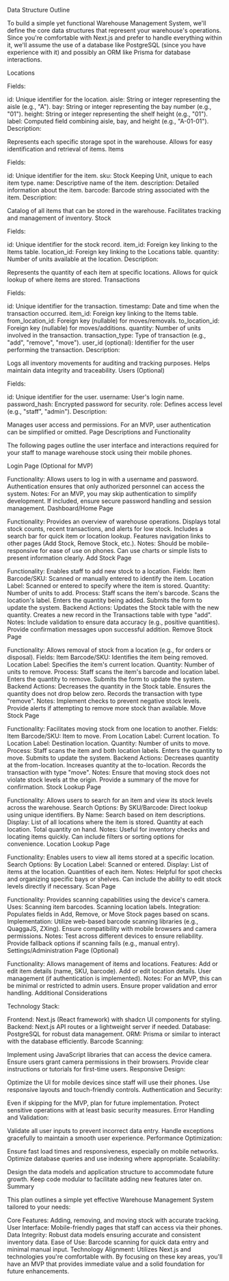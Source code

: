 Data Structure Outline

To build a simple yet functional Warehouse Management System, we'll define the core data structures that represent your warehouse's operations. Since you're comfortable with Next.js and prefer to handle everything within it, we'll assume the use of a database like PostgreSQL (since you have experience with it) and possibly an ORM like Prisma for database interactions.

Locations

Fields:

id: Unique identifier for the location.
aisle: String or integer representing the aisle (e.g., "A").
bay: String or integer representing the bay number (e.g., "01").
height: String or integer representing the shelf height (e.g., "01").
label: Computed field combining aisle, bay, and height (e.g., "A-01-01").
Description:

Represents each specific storage spot in the warehouse.
Allows for easy identification and retrieval of items.
Items

Fields:

id: Unique identifier for the item.
sku: Stock Keeping Unit, unique to each item type.
name: Descriptive name of the item.
description: Detailed information about the item.
barcode: Barcode string associated with the item.
Description:

Catalog of all items that can be stored in the warehouse.
Facilitates tracking and management of inventory.
Stock

Fields:

id: Unique identifier for the stock record.
item_id: Foreign key linking to the Items table.
location_id: Foreign key linking to the Locations table.
quantity: Number of units available at the location.
Description:

Represents the quantity of each item at specific locations.
Allows for quick lookup of where items are stored.
Transactions

Fields:

id: Unique identifier for the transaction.
timestamp: Date and time when the transaction occurred.
item_id: Foreign key linking to the Items table.
from_location_id: Foreign key (nullable) for moves/removals.
to_location_id: Foreign key (nullable) for moves/additions.
quantity: Number of units involved in the transaction.
transaction_type: Type of transaction (e.g., "add", "remove", "move").
user_id (optional): Identifier for the user performing the transaction.
Description:

Logs all inventory movements for auditing and tracking purposes.
Helps maintain data integrity and traceability.
Users (Optional)

Fields:

id: Unique identifier for the user.
username: User's login name.
password_hash: Encrypted password for security.
role: Defines access level (e.g., "staff", "admin").
Description:

Manages user access and permissions.
For an MVP, user authentication can be simplified or omitted.
Page Descriptions and Functionality

The following pages outline the user interface and interactions required for your staff to manage warehouse stock using their mobile phones.

Login Page (Optional for MVP)

Functionality:
Allows users to log in with a username and password.
Authentication ensures that only authorized personnel can access the system.
Notes:
For an MVP, you may skip authentication to simplify development.
If included, ensure secure password handling and session management.
Dashboard/Home Page

Functionality:
Provides an overview of warehouse operations.
Displays total stock counts, recent transactions, and alerts for low stock.
Includes a search bar for quick item or location lookup.
Features navigation links to other pages (Add Stock, Remove Stock, etc.).
Notes:
Should be mobile-responsive for ease of use on phones.
Can use charts or simple lists to present information clearly.
Add Stock Page

Functionality:
Enables staff to add new stock to a location.
Fields:
Item Barcode/SKU: Scanned or manually entered to identify the item.
Location Label: Scanned or entered to specify where the item is stored.
Quantity: Number of units to add.
Process:
Staff scans the item's barcode.
Scans the location's label.
Enters the quantity being added.
Submits the form to update the system.
Backend Actions:
Updates the Stock table with the new quantity.
Creates a new record in the Transactions table with type "add".
Notes:
Include validation to ensure data accuracy (e.g., positive quantities).
Provide confirmation messages upon successful addition.
Remove Stock Page

Functionality:
Allows removal of stock from a location (e.g., for orders or disposal).
Fields:
Item Barcode/SKU: Identifies the item being removed.
Location Label: Specifies the item's current location.
Quantity: Number of units to remove.
Process:
Staff scans the item's barcode and location label.
Enters the quantity to remove.
Submits the form to update the system.
Backend Actions:
Decreases the quantity in the Stock table.
Ensures the quantity does not drop below zero.
Records the transaction with type "remove".
Notes:
Implement checks to prevent negative stock levels.
Provide alerts if attempting to remove more stock than available.
Move Stock Page

Functionality:
Facilitates moving stock from one location to another.
Fields:
Item Barcode/SKU: Item to move.
From Location Label: Current location.
To Location Label: Destination location.
Quantity: Number of units to move.
Process:
Staff scans the item and both location labels.
Enters the quantity to move.
Submits to update the system.
Backend Actions:
Decreases quantity at the from-location.
Increases quantity at the to-location.
Records the transaction with type "move".
Notes:
Ensure that moving stock does not violate stock levels at the origin.
Provide a summary of the move for confirmation.
Stock Lookup Page

Functionality:
Allows users to search for an item and view its stock levels across the warehouse.
Search Options:
By SKU/Barcode: Direct lookup using unique identifiers.
By Name: Search based on item descriptions.
Display:
List of all locations where the item is stored.
Quantity at each location.
Total quantity on hand.
Notes:
Useful for inventory checks and locating items quickly.
Can include filters or sorting options for convenience.
Location Lookup Page

Functionality:
Enables users to view all items stored at a specific location.
Search Options:
By Location Label: Scanned or entered.
Display:
List of items at the location.
Quantities of each item.
Notes:
Helpful for spot checks and organizing specific bays or shelves.
Can include the ability to edit stock levels directly if necessary.
Scan Page

Functionality:
Provides scanning capabilities using the device's camera.
Uses:
Scanning item barcodes.
Scanning location labels.
Integration:
Populates fields in Add, Remove, or Move Stock pages based on scans.
Implementation:
Utilize web-based barcode scanning libraries (e.g., QuaggaJS, ZXing).
Ensure compatibility with mobile browsers and camera permissions.
Notes:
Test across different devices to ensure reliability.
Provide fallback options if scanning fails (e.g., manual entry).
Settings/Administration Page (Optional)

Functionality:
Allows management of items and locations.
Features:
Add or edit item details (name, SKU, barcode).
Add or edit location details.
User management (if authentication is implemented).
Notes:
For an MVP, this can be minimal or restricted to admin users.
Ensure proper validation and error handling.
Additional Considerations

Technology Stack:

Frontend: Next.js (React framework) with shadcn UI components for styling.
Backend: Next.js API routes or a lightweight server if needed.
Database: PostgreSQL for robust data management.
ORM: Prisma or similar to interact with the database efficiently.
Barcode Scanning:

Implement using JavaScript libraries that can access the device camera.
Ensure users grant camera permissions in their browsers.
Provide clear instructions or tutorials for first-time users.
Responsive Design:

Optimize the UI for mobile devices since staff will use their phones.
Use responsive layouts and touch-friendly controls.
Authentication and Security:

Even if skipping for the MVP, plan for future implementation.
Protect sensitive operations with at least basic security measures.
Error Handling and Validation:

Validate all user inputs to prevent incorrect data entry.
Handle exceptions gracefully to maintain a smooth user experience.
Performance Optimization:

Ensure fast load times and responsiveness, especially on mobile networks.
Optimize database queries and use indexing where appropriate.
Scalability:

Design the data models and application structure to accommodate future growth.
Keep code modular to facilitate adding new features later on.
Summary

This plan outlines a simple yet effective Warehouse Management System tailored to your needs:

Core Features: Adding, removing, and moving stock with accurate tracking.
User Interface: Mobile-friendly pages that staff can access via their phones.
Data Integrity: Robust data models ensuring accurate and consistent inventory data.
Ease of Use: Barcode scanning for quick data entry and minimal manual input.
Technology Alignment: Utilizes Next.js and technologies you're comfortable with.
By focusing on these key areas, you'll have an MVP that provides immediate value and a solid foundation for future enhancements.